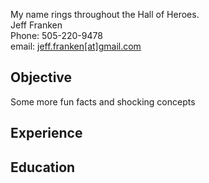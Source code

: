 My name rings throughout the Hall of Heroes.   
Jeff Franken   
Phone: 505-220-9478   
email: [jeff.franken[at]gmail.com](mailto:jeff.franken@gmail.com)

## Objective

Some more fun facts and shocking concepts

## Experience

## Education
